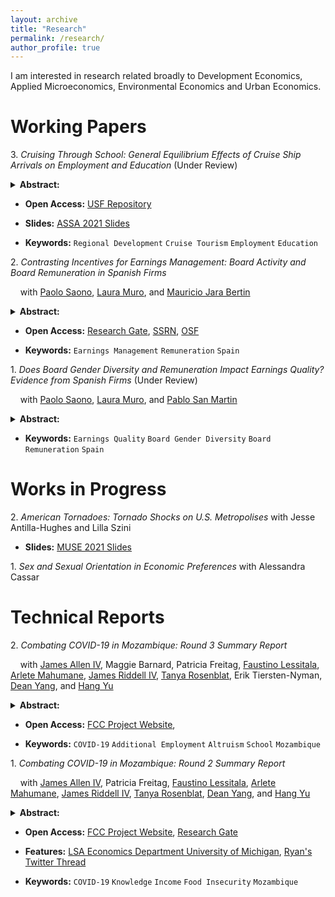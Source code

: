 ```yaml
---
layout: archive
title: "Research"
permalink: /research/
author_profile: true
---
```


<!-- Title, Coauthors, Abstract, Paper link, preprint researchgate link, LaTeX presentation, twitter thread, video explanation, replication code, replication data, media coverage -->

I am interested in research related broadly to Development Economics, Applied Microeconomics, Environmental Economics and Urban Economics. 

<!--
Publications
======= 
-->

Working Papers
========

3\. *Cruising Through School: General Equilibrium Effects of Cruise Ship Arrivals on Employment and Education* (Under Review)
<details>
  <summary> <strong> Abstract: </strong> </summary>
      <blockquote> Cruise ship tourism has been the fastest growing branch of the tourism sector since the turn of the century. As a result, cruise tourism’s increased port traffic has garnered attention as a development strategy for port cities of developing nations over the past two decades. I utilize 10.6 million automatic identification system (AIS) locations from 517 cruise ships to estimate granular city by year cruise ship arrivals in 5,644 port destinations over 220 nations and territories from 2009 to 2018. Matched with 355,463 individual Demographic and Health Survey (DHS) women’s surveys in 23 countries from 2009 to 2016, this study examines cruise tourism’s relationship to female labor participation and associated human capital attainment in destination port cities of developing nations. Using fixed effects to identify this relationship, I find positive general equilibrium effects from cruise tourism on labor participation and educational attainment with strong age dynamics. For each 1% increase in cruise ship arrivals to a port city, female labor participation increase 7% and women gain around a 1/3 more years of education. Additionally, this study employs a Kaplan Meier survivorship model as well as Cox Proportional Hazard Ratios to understand the dynamic change in educational attainment related to age from a cruise tourism shock. Older women respond to an expanding service sector by seizing job opportunities, while younger women acquire a near secondary level of education in anticipation of employment opportunities. The mechanism behind tourism led growth may be the result of improvements in human capital attainment by women. Rhetoric regarding tourism’s role as a development strategy appears to be more nuanced than previously attributed when considering educational choice. This study contributes a novel micro-dataset and a novel measure for cruise tourism at a global scale to examine a broader scope of tourism’s impact on regional development and welfare effects. 
     </blockquote>
</details>
   
  * **Open Access:** [USF Repository](https://repository.usfca.edu/thes/1298/)
  * **Slides:** [ASSA 2021 Slides](/files/mcway_ASSA_2021_prez.pdf)

  * **Keywords:** `Regional Development` `Cruise Tourism` `Employment` `Education`

2\. *Contrasting Incentives for Earnings Management: Board Activity and Board Remuneration in Spanish Firms*
  
&nbsp;&nbsp;&nbsp;  with [Paolo Saono](https://www.slu.edu/madrid/academics/faculty/paolo-saona.php), [Laura Muro](https://www.slu.edu/madrid/academics/faculty/laura-muro.php), and [Mauricio Jara Bertin](https://scholar.google.com.sg/citations?user=A48L9BMAAAAJ&hl=en)
<details>
  <summary> <strong> Abstract: </strong> </summary>
      <blockquote> We analyze the effect board activity and board remuneration has on earnings management (EM). Our results show that more active boards are inefficient in preventing earnings manipulation. Regarding board compensation, we find a U-shaped relation indicating that excessive remuneration will lead to more earnings management. Policy recommendations are derived from the findings. 
     </blockquote>
</details>
   
  * **Open Access:** [Research Gate](https://www.researchgate.net/publication/338165813_Contrasting_Incentives_for_Earnings_Management_Board_Activity_and_Board_Remuneration_in_Spanish_Firms), [SSRN](https://papers.ssrn.com/sol3/papers.cfm?abstract_id=3710966), [OSF](https://osf.io/xgn3y/)
  
  * **Keywords:** `Earnings Management` `Remuneration` `Spain`
  
1\. *Does Board Gender Diversity and Remuneration Impact Earnings Quality? Evidence from Spanish Firms* (Under Review)
  
&nbsp;&nbsp;&nbsp;  with [Paolo Saono](https://www.slu.edu/madrid/academics/faculty/paolo-saona.php), [Laura Muro](https://www.slu.edu/madrid/academics/faculty/laura-muro.php), and [Pablo San Martin](https://www.facea.ucsc.cl/persona/pablo-san-martin/)
<details>
  <summary> <strong> Abstract: </strong> </summary>
      <blockquote> A key function of the board of directors is ensuring earnings quality (EQ) to signal firm performance to investors and stakeholders. Using a panel of 105 non-financial Spanish listed firms from 2013 to 2018, we investigate how gender diversity on the board of directors and board remuneration influence earnings quality. The empirical method uses a Tobit semiparametric estimator with firm-industry level fixed effects and an innovative set of measures for earnings quality developed by StarMine. Our results exhibit a consistent and positive correlation of increased gender diversity on earnings quality of a firm, suggesting that a gender-balanced board of directors is associated with more transparent financial reporting and informative earnings. We also find a non-monotonic, inverse U-shaped relationship between board remuneration and earnings quality. This indicates that at a certain point, excessive board compensations lead to more opportunistic manipulation of financial reporting with the subsequent dilution of earnings quality. Increasing female representation on the board of directors and optimizing board compensation subsequently improve earnings quality. Majority of Spanish firms are both lacking in board gender diversity as well as sub-optimally remunerating their board regarding maximizing earnings quality. Policy recommendations are derived from these findings.  
     </blockquote>
</details>
  
  * **Keywords:** `Earnings Quality` `Board Gender Diversity` `Board Remuneration` `Spain`

Works in Progress
========

2\. *American Tornadoes: Tornado Shocks on U.S. Metropolises* with Jesse Antilla-Hughes and Lilla Szini

  * **Slides:** [MUSE 2021 Slides](/files/MUSE_prez.pdf)

1\. *Sex and Sexual Orientation in Economic Preferences* with Alessandra Cassar


Technical Reports
========

2\. *Combating COVID-19 in Mozambique: Round 3 Summary Report*

&nbsp;&nbsp;&nbsp;  with [James Allen IV](https://sites.google.com/view/jamesalleniv), Maggie Barnard, Patricia Freitag, [Faustino Lessitala](https://www.researchgate.net/profile/Faustino_Lessitala), [Arlete Mahumane](https://basis.ucdavis.edu/people/arlete-mahumane), [James Riddell IV](https://www.uofmhealth.org/profile/362/james-riddell-iv-md), [Tanya Rosenblat](https://www.tanyarosenblat.org/), Erik Tiersten-Nyman, [Dean Yang](https://sites.lsa.umich.edu/deanyang/), and [Hang Yu](https://www.econhangyu.com/home) 
<details>
  <summary> <strong> Abstract: </strong> </summary>
      <blockquote> We analyze how Mozambican families are coping with the economic and educational impacts of COVID-19. We conducted 3 rounds of phone interviews across 76 communities in Sofala, Manica, and Zambezia provinces of central Mozambique between July 2020 and November 2020. We find a signifcant number of families, including children, have taken on additional paid work and increased household food production to cope with the economic effects of the pandemic. Further, children have fallen behind in school, underscoring the multi-faceted burden COVID-19 has placed on children. Despite these hardships, households exhibit altruistic behavior to their neighbors.
     </blockquote>
</details>

  * **Open Access:** [FCC Project Website](https://fordschool.umich.edu/sites/default/files/2021-04/covid-mozambique-round3.pdf),
  
  * **Keywords:** `COVID-19` `Additional Employment` `Altruism` `School`  `Mozambique`

1\. *Combating COVID-19 in Mozambique: Round 2 Summary Report*
  
&nbsp;&nbsp;&nbsp;  with [James Allen IV](https://sites.google.com/view/jamesalleniv), Patricia Freitag, [Faustino Lessitala](https://www.researchgate.net/profile/Faustino_Lessitala), [Arlete Mahumane](https://basis.ucdavis.edu/people/arlete-mahumane), [James Riddell IV](https://www.uofmhealth.org/profile/362/james-riddell-iv-md), [Tanya Rosenblat](https://www.tanyarosenblat.org/), [Dean Yang](https://sites.lsa.umich.edu/deanyang/), and [Hang Yu](https://www.econhangyu.com/home) 
<details>
  <summary> <strong> Abstract: </strong> </summary>
      <blockquote> We compare how COVID-19 knowledge and behavior as well as economic conditions have changed over time in Mozambique. We conducted three rounds of phone interviews across 76 communities in Sofala, Manica, and Zambezia provinces of central Mozambique between July 10th and November 18th, 2020. We find gradual improvements in COVID-19 knowledge, persistence of some hazardous behaviors, further declines in income, and continued high levels of food insecurity.
     </blockquote>
</details>
   
  * **Open Access:** [FCC Project Website](https://fordschool.umich.edu/sites/default/files/2020-12/covid-mozambique-round2v3_0.pdf), [Research Gate](https://www.researchgate.net/publication/347440820_Combating_COVID-19_in_Mozambique_Round_2_Summary_Report) 
  * **Features:** [LSA Economics Department University of Michigan](https://lsa.umich.edu/econ/news-events/all-news/faculty-news/-mozambique-covid-19-summary-report-is-now-available.html), [Ryan's Twitter Thread](https://twitter.com/Prof__Quackers/status/1340041734059900931)
  
  * **Keywords:** `COVID-19` `Knowledge` `Income` `Food Insecurity` `Mozambique`

<!--

SD and K Policy Brief

Round 4 Summary Report 

COVID-19 in Mozambique: 1 year later paper

FCC White Paper

Primary and Secondary Education in Mozambique working paper

HIV/AIDs Prevelance, Testing and Attitudes in Mozambique working paper

Enumerator Quality Index working paper 

ECD Health Meta paper

-->

